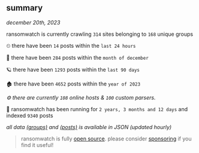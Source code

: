 
## summary
_december 20th, 2023_

ransomwatch is currently crawling `314` sites belonging to `168` unique groups

⏲ there have been `14` posts within the `last 24 hours`

🦈 there have been `284` posts within the `month of december`

🪐 there have been `1293` posts within the `last 90 days`

🏚 there have been `4652` posts within the `year of 2023`

_⚙️ there are currently `108` online hosts & `100` custom parsers._

🦕 ransomwatch has been running for `2 years, 3 months and 12 days` and indexed `9340` posts

_all data  [(groups)](http://ransomwhat.telemetry.ltd/groups) and [(posts)](http://ransomwhat.telemetry.ltd/posts) is available in JSON (updated hourly)_

> ransomwatch is fully [open source](https://github.com/joshhighet/ransomwatch#ransomwatch--). please consider [sponsoring](https://github.com/sponsors/joshhighet) if you find it useful!
